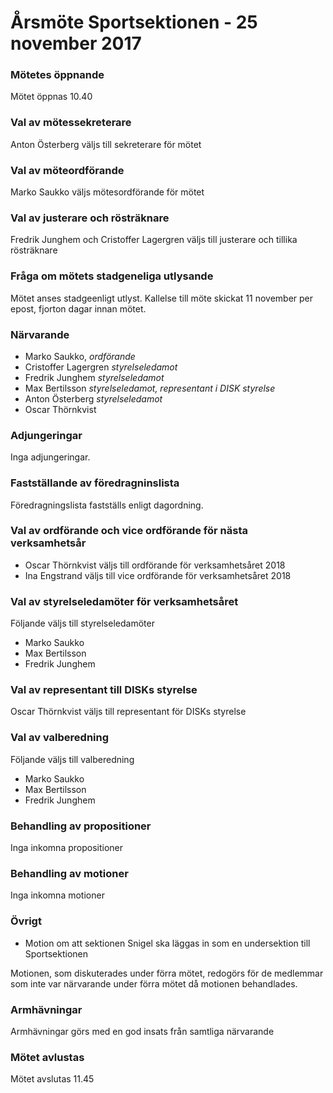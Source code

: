 # Årsmöte Sportsektionen - 25 november 2017

### Mötetes öppnande
Mötet öppnas 10.40

### Val av mötessekreterare
Anton Österberg väljs till sekreterare för mötet

### Val av möteordförande
Marko Saukko väljs mötesordförande för mötet

### Val av justerare och rösträknare
Fredrik Junghem och Cristoffer Lagergren väljs till justerare och tillika rösträknare

### Fråga om mötets stadgeneliga utlysande
Mötet anses stadgeenligt utlyst. Kallelse till möte skickat 11 november per epost, fjorton dagar innan mötet.

### Närvarande
 - Marko Saukko, _ordförande_
 - Cristoffer Lagergren _styrelseledamot_
 - Fredrik Junghem _styrelseledamot_
 - Max Bertilsson _styrelseledamot, representant i DISK styrelse_
 - Anton Österberg _styrelseledamot_
 - Oscar Thörnkvist

### Adjungeringar
Inga adjungeringar.

### Fastställande av föredragninslista
Föredragningslista fastställs enligt dagordning.

### Val av ordförande och vice ordförande för nästa verksamhetsår
- Oscar Thörnkvist väljs till ordförande för verksamhetsåret 2018
- Ina Engstrand väljs till vice ordförande för verksamhetsåret 2018

### Val av styrelseledamöter för verksamhetsåret
Följande väljs till styrelseledamöter
 - Marko Saukko
 - Max Bertilsson
 - Fredrik Junghem

### Val av representant till DISKs styrelse
Oscar Thörnkvist väljs till representant för DISKs styrelse

### Val av valberedning
Följande väljs till valberedning
 - Marko Saukko
 - Max Bertilsson
 - Fredrik Junghem

### Behandling av propositioner
Inga inkomna propositioner

### Behandling av motioner
Inga inkomna motioner

### Övrigt
- Motion om att sektionen Snigel ska läggas in som en undersektion till Sportsektionen

Motionen, som diskuterades under förra mötet, redogörs för de medlemmar som inte var närvarande under förra mötet då motionen behandlades.

### Armhävningar
Armhävningar görs med en god insats från samtliga närvarande

### Mötet avlustas
Mötet avslutas 11.45
